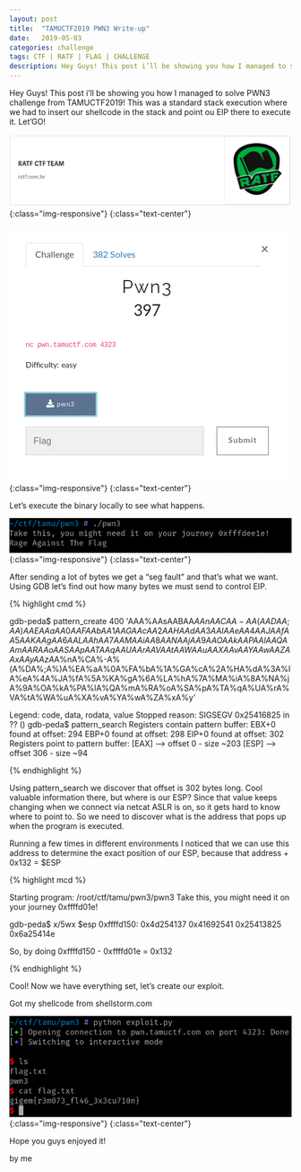 ```yaml
---
layout: post
title:  "TAMUCTF2019 PWN3 Write-up"
date:   2019-05-03
categories: challenge
tags: CTF | RATF | FLAG | CHALLENGE
description: Hey Guys! This post i’ll be showing you how I managed to solve PWN3 challenge from TAMUCTF2019! Let’GO!
---
```


Hey Guys! This post i’ll be showing you how I managed to solve PWN3 challenge from TAMUCTF2019!
This was a standard stack execution where we had to insert our shellcode in the stack and point ou EIP there to execute it. Let’GO!


![ratf](/img/jekyll/1/ratf.png){:class="img-responsive"}
{:class="text-center"}


![code example](/img/jekyll/1/example.png){:class="img-responsive"}
{:class="text-center"}

Let’s execute the binary locally to see what happens.

![code example](/img/jekyll/1/code1.png){:class="img-responsive"}
{:class="text-center"}

After sending a lot of bytes we get a “seg fault” and that’s what we want. Using GDB let’s find out how many bytes we must send to control EIP.

{% highlight cmd %}

gdb-peda$ pattern_create 400
'AAA%AAsAABAA$AAnAACAA-AA(AADAA;AA)AAEAAaAA0AAFAAbAA1AAGAAcAA2AAHAAdAA3AAIAAeAA4AAJAAfAA5AAKAAgAA6AALAAhAA7AAMAAiAA8AANAAjAA9AAOAAkAAPAAlAAQAAmAARAAoAASAApAATAAqAAUAArAAVAAtAAWAAuAAXAAvAAYAAwAAZAAxAAyAAzA%%A%sA%BA%$A%nA%CA%-A%(A%DA%;A%)A%EA%aA%0A%FA%bA%1A%GA%cA%2A%HA%dA%3A%IA%eA%4A%JA%fA%5A%KA%gA%6A%LA%hA%7A%MA%iA%8A%NA%jA%9A%OA%kA%PA%lA%QA%mA%RA%oA%SA%pA%TA%qA%UA%rA%VA%tA%WA%uA%XA%vA%YA%wA%ZA%xA%y'

Legend: code, data, rodata, value
Stopped reason: SIGSEGV
0x25416825 in ?? ()
gdb-peda$ pattern_search
Registers contain pattern buffer:
EBX+0 found at offset: 294
EBP+0 found at offset: 298
EIP+0 found at offset: 302
Registers point to pattern buffer:
[EAX] --> offset 0 - size ~203
[ESP] --> offset 306 - size ~94

{% endhighlight %}


Using pattern_search we discover that offset is 302 bytes long. Cool valuable information there, but where is our ESP? Since that value keeps changing when we connect via netcat ASLR is on, so it gets hard to know where to point to. So we need to discover what is the address that pops up when the program is executed.

Running a few times in different environments I noticed that we can use this address to determine the exact position of our ESP, because that address + 0x132 = $ESP


{% highlight mcd %}

Starting program: /root/ctf/tamu/pwn3/pwn3 
Take this, you might need it on your journey 0xffffd01e!

gdb-peda$ x/5wx $esp
0xffffd150: 0x4d254137 0x41692541 0x25413825 0x6a25414e

So, by doing 0xffffd150 - 0xffffd01e = 0x132

{% endhighlight %}

Cool! Now we have everything set, let’s create our exploit.

Got my shellcode from shellstorm.com

![code example](/img/jekyll/1/code2.png){:class="img-responsive"}
{:class="text-center"}

Hope you guys enjoyed it!

by me